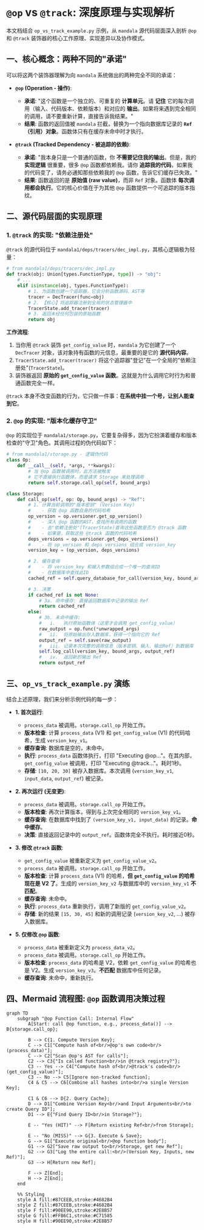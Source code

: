 # `@op` vs `@track`: 深度原理与实现解析

本文档结合 `op_vs_track_example.py` 示例，从 `mandala` 源代码层面深入剖析 `@op` 和 `@track` 装饰器的核心工作原理、实现差异以及协作模式。

## 一、核心概念：两种不同的"承诺"

可以将这两个装饰器理解为向 `mandala` 系统做出的两种完全不同的承诺：

-   **`@op` (Operation - 操作)**:
    -   **承诺**: "这个函数是一个独立的、可重复的 **计算单元**。请 **记住** 它的每次调用（输入、代码版本、依赖版本）和对应的 **输出**。如果将来遇到完全相同的调用，请不要重新计算，直接告诉我结果。"
    -   **结果**: 函数的返回值被 `mandala` 拦截，替换为一个指向数据库记录的 **`Ref`（引用）对象**。函数体只有在缓存未命中时才执行。

-   **`@track` (Tracked Dependency - 被追踪的依赖)**:
    -   **承诺**: "我本身只是一个普通的函数，你 **不需要记住我的输出**。但是，我的 **实现逻辑** 很重要，很多 `@op` 函数都依赖我。请你 **追踪我的代码**，如果我的代码变了，请务必通知那些依赖我的 `@op` 函数，告诉它们缓存已失效。"
    -   **结果**: 函数返回的是 **原始值 (raw value)**，而非 `Ref` 对象。函数体 **每次调用都会执行**。它的核心价值在于为其他 `@op` 函数提供一个可追踪的版本指纹。

## 二、源代码层面的实现原理

### 1. `@track` 的实现: "依赖注册处"

`@track` 的源代码位于 `mandala1/deps/tracers/dec_impl.py`，其核心逻辑极为轻量：

```python
# from mandala1/deps/tracers/dec_impl.py
def track(obj: Union[types.FunctionType, type]) -> "obj":
    # ...
    elif isinstance(obj, types.FunctionType):
        # 1. 为函数创建一个追踪器，它会分析函数源码、AST等
        tracer = DecTracer(func=obj)
        # 2. 【核心】将追踪器注册到全局的状态管理器中
        TracerState.add_tracer(tracer)
        # 3. 返回未经任何包装的原始函数
        return obj
```

**工作流程**:
1.  当你用 `@track` 装饰 `get_config_value` 时，`mandala` 为它创建了一个 `DecTracer` 对象，该对象持有函数的元信息，最重要的是它的 **源代码内容**。
2.  `TracerState.add_tracer(tracer)` 将这个追踪器"登记"在一个全局的"依赖注册处"(`TracerState`)。
3.  装饰器返回 **原始的 `get_config_value` 函数**。这就是为什么调用它时行为和普通函数完全一样。

`@track` 本身不改变函数的行为，它只做一件事：**在系统中挂一个号，让别人能查到它**。

### 2. `@op` 的实现: "版本化缓存守卫"

`@op` 的实现位于 `mandala1/storage.py`，它要复杂得多，因为它扮演着缓存和版本检查的"守卫"角色。其调用过程的伪代码如下：

```python
# from mandala1/storage.py - 逻辑伪代码
class Op:
    def __call__(self, *args, **kwargs):
        # 当 @op 函数被调用时，此方法被触发
        # 它不直接执行函数体，而是请求 Storage 来处理调用
        return self.storage.call_op(self, bound_args)

class Storage:
    def call_op(self, op: Op, bound_args) -> "Ref":
        # 1. 计算当前调用的"版本密钥" (Version Key)
        #    - 获取 @op 函数自身的代码哈希
        op_version = op.versioner.get_op_version() 
        #    - 深入 @op 函数的AST，查找所有调用的函数
        #    - 去"依赖注册处"(TracerState)查询这些函数是否为 @track 函数
        #    - 如果是，获取这些 @track 函数的代码哈希
        deps_versions = op.versioner.get_deps_versions()
        #    - 将 op_version 和 deps_versions 组合成 version_key
        version_key = (op_version, deps_versions)

        # 2. 缓存查询
        #    - 将 version_key 和输入参数组合成一个唯一的查询ID
        #    - 在数据库中查找此ID
        cached_ref = self.query_database_for_call(version_key, bound_args)

        # 3. 决策
        if cached_ref is not None:
            # 3a. 命中缓存: 直接返回数据库中记录的输出 Ref
            return cached_ref
        else:
            # 3b. 未命中缓存:
            #   i.   执行原始函数体（这里才会调用 get_config_value）
            raw_output = op.func(*unwrapped_args) 
            #   ii.  将原始输出存入数据库，获得一个指向它的 Ref
            output_ref = self.save(raw_output)
            #   iii. 记录本次完整的调用信息（版本密钥、输入、输出Ref）到数据库
            self.log_call(version_key, bound_args, output_ref)
            #   iv.  返回新的输出 Ref
            return output_ref
```

## 三、`op_vs_track_example.py` 演练

结合上述原理，我们来分析示例代码的每一步：

-   **1. 首次运行**:
    -   `process_data` 被调用。`storage.call_op` 开始工作。
    -   **版本检查**: 计算 `process_data` (V1) 和 `get_config_value` (V1) 的代码哈希，生成 `version_key_v1`。
    -   **缓存查询**: 数据库是空的，未命中。
    -   **执行**: `process_data` 函数体执行，打印 "Executing @op..."。在其内部，`get_config_value` 被调用，打印 "Executing @track..."。耗时1秒。
    -   **存储**: `[10, 20, 30]` 被存入数据库。本次调用 (`version_key_v1`, `input_data`, `output_ref`) 被记录。

-   **2. 再次运行 (无变更)**:
    -   `process_data` 被调用。`storage.call_op` 开始工作。
    -   **版本检查**: 再次计算版本，得到与上次完全相同的 `version_key_v1`。
    -   **缓存查询**: 在数据库中找到了 `(version_key_v1, input_data)` 的记录。**命中缓存**。
    -   **决策**: 直接返回记录中的 `output_ref`。函数体完全不执行。耗时接近0秒。

-   **3. 修改 `@track` 函数**:
    -   `get_config_value` 被重新定义为 `get_config_value_v2`。
    -   `process_data` 被调用。`storage.call_op` 开始工作。
    -   **版本检查**: 计算 `process_data` (V1) 的哈希，**但 `get_config_value` 的哈希现在是 V2 了**。生成的 `version_key_v2` 与数据库中的 `version_key_v1` **不匹配**。
    -   **缓存查询**: 未命中。
    -   **执行**: `process_data` 重新执行，调用了新版的 `get_config_value_v2`。
    -   **存储**: 新的结果 `[15, 30, 45]` 和新的调用记录 (`version_key_v2`, ...) 被存入数据库。

-   **5. 仅修改 `@op` 函数**:
    -   `process_data` 被重新定义为 `process_data_v2`。
    -   `process_data` 被调用。`storage.call_op` 开始工作。
    -   **版本检查**: `process_data` 的哈希是 V2，依赖 `get_config_value` 的哈希也是 V2。生成 `version_key_v3`。**不匹配** 数据库中任何记录。
    -   **缓存查询**: 未命中，重新执行。

## 四、Mermaid 流程图: `@op` 函数调用决策过程

```mermaid
graph TD
    subgraph "@op Function Call: Internal Flow"
        A[Start: call @op function, e.g., process_data()] --> B{storage.call_op};
        
        B --> C{1. Compute Version Key};
        C --> C1["Compute hash of<br/>@op's own code<br/>(process_data)"];
        C --> C2["Scan @op's AST for calls"];
        C2 --> C3{"Is called function<br/>in @track registry?"};
        C3 -- Yes --> C4["Compute hash of<br/>@track's code<br/>(get_config_value)"];
        C3 -- No --> C5[Ignore non-tracked function];
        C4 & C5 --> C6[Combine all hashes into<br/>a single Version Key];
        
        C1 & C6 --> D{2. Query Cache};
        D --> D1["Combine Version Key<br/>and Input Arguments<br/>to create Query ID"];
        D1 --> E{"Find Query ID<br/>in Storage?"};
        
        E -- "Yes (HIT)" --> F[Return existing Ref<br/>from Storage];
        
        E -- "No (MISS)" --> G{3. Execute & Save};
        G --> G1["Execute original<br/>@op function body"];
        G1 --> G2["Save raw output to<br/>Storage, get new Ref"];
        G2 --> G3["Log the entire call:<br/>(Version Key, Inputs, new Ref)"];
        G3 --> H[Return new Ref];

        F --> Z[End];
        H --> Z[End];
    end

    %% Styling
    style A fill:#87CEEB,stroke:#4682B4
    style Z fill:#87CEEB,stroke:#4682B4
    style F fill:#90EE90,stroke:#2E8B57
    style G fill:#FFB6C1,stroke:#C71585
    style H fill:#90EE90,stroke:#2E8B57
``` 